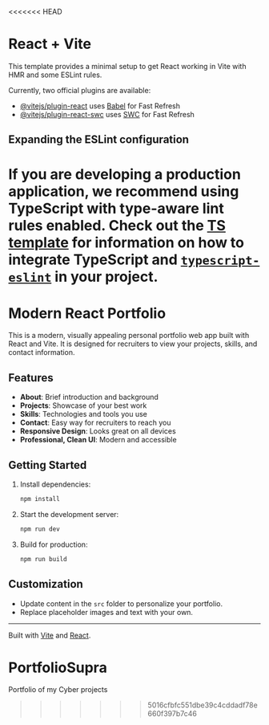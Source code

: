 <<<<<<< HEAD
# React + Vite

This template provides a minimal setup to get React working in Vite with HMR and some ESLint rules.

Currently, two official plugins are available:

- [@vitejs/plugin-react](https://github.com/vitejs/vite-plugin-react/blob/main/packages/plugin-react) uses [Babel](https://babeljs.io/) for Fast Refresh
- [@vitejs/plugin-react-swc](https://github.com/vitejs/vite-plugin-react/blob/main/packages/plugin-react-swc) uses [SWC](https://swc.rs/) for Fast Refresh

## Expanding the ESLint configuration

If you are developing a production application, we recommend using TypeScript with type-aware lint rules enabled. Check out the [TS template](https://github.com/vitejs/vite/tree/main/packages/create-vite/template-react-ts) for information on how to integrate TypeScript and [`typescript-eslint`](https://typescript-eslint.io) in your project.
=======
# Modern React Portfolio

This is a modern, visually appealing personal portfolio web app built with React and Vite. It is designed for recruiters to view your projects, skills, and contact information.

## Features
- **About**: Brief introduction and background
- **Projects**: Showcase of your best work
- **Skills**: Technologies and tools you use
- **Contact**: Easy way for recruiters to reach you
- **Responsive Design**: Looks great on all devices
- **Professional, Clean UI**: Modern and accessible

## Getting Started

1. Install dependencies:
   ```sh
   npm install
   ```
2. Start the development server:
   ```sh
   npm run dev
   ```
3. Build for production:
   ```sh
   npm run build
   ```

## Customization
- Update content in the `src` folder to personalize your portfolio.
- Replace placeholder images and text with your own.

---
Built with [Vite](https://vitejs.dev/) and [React](https://react.dev/).
# PortfolioSupra
Portfolio of my Cyber projects
>>>>>>> 5016cfbfc551dbe39c4cddadf78e660f397b7c46
